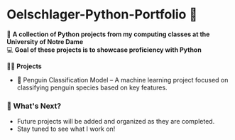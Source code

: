 # Oelschlager-Python-Portfolio 🐍

📂 **A collection of Python projects from my computing classes at the University of Notre Dame**  
💻 **Goal of these projects is to showcase proficiency with Python**  

👨‍💻 **Projects**
- 🐧 Penguin Classification Model – A machine learning project focused on classifying penguin species based on key features.


### 🚀 What's Next?  
- Future projects will be added and organized as they are completed.  
- Stay tuned to see what I work on!  
